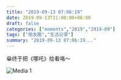 ```yaml
---
title: "2019-09-13 07:06:19"
date: 2019-09-13T11:00:00+08:00
draft: false
categories: ["moments","2019","2019-09"]
tags: ["朋友圈","生活记录"]
summary: "2019-09-13 07:06:19..."
---
```


😁终于把《哪吒》给看咯～

![Media 1](/Moments/photos/2019-09-13/201909130706190.jpg)

